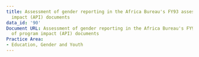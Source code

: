 ```yaml
---
title: Assessment of gender reporting in the Africa Bureau's FY93 assessment of program
  impact (API) documents
data_id: '90'
Document URL: Assessment of gender reporting in the Africa Bureau's FY93 assessment
  of program impact (API) documents
Practice Area:
- Education, Gender and Youth
---
```


